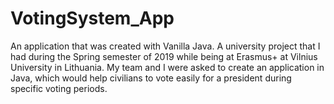 # VotingSystem_App
An application that was created with Vanilla Java.
A university project that I had during the Spring semester of 2019 while being at Erasmus+ at Vilnius University in Lithuania. My team and I were asked to create an application in Java, which would help civilians to vote easily for a president during specific voting periods.
